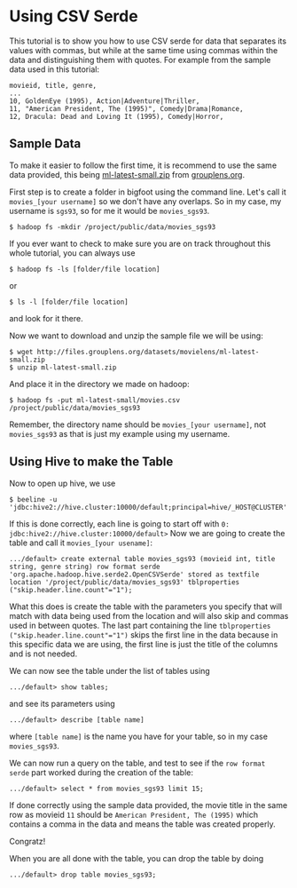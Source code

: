 # Using CSV Serde

This tutorial is to show you how to use CSV serde for data that separates its values with commas, but while at the same time using commas within the data and distinguishing them with quotes.
For example from the sample data used in this tutorial:
```
movieid, title, genre,
...
10, GoldenEye (1995), Action|Adventure|Thriller,
11, "American President, The (1995)", Comedy|Drama|Romance,
12, Dracula: Dead and Loving It (1995), Comedy|Horror,
```

## Sample Data
To make it easier to follow the first time, it is recommend to use the same data provided, this being [ml-latest-small.zip](http://files.grouplens.org/datasets/movielens/ml-latest-small.zip) from [grouplens.org](https://grouplens.org/datasets/movielens/).

First step is to create a folder in bigfoot using the command line.  Let's call it `movies_[your username]` so we don't have any overlaps. So in my case, my username is `sgs93`, so for me it would be `movies_sgs93`.
```
$ hadoop fs -mkdir /project/public/data/movies_sgs93
```
If you ever want to check to make sure you are on track throughout this whole tutorial, you can always use
```
$ hadoop fs -ls [folder/file location]
```
or
```
$ ls -l [folder/file location]
```
and look for it there.

Now we want to download and unzip the sample file we will be using:
```
$ wget http://files.grouplens.org/datasets/movielens/ml-latest-small.zip
$ unzip ml-latest-small.zip
```
And place it in the directory we made on hadoop:
```
$ hadoop fs -put ml-latest-small/movies.csv /project/public/data/movies_sgs93
```
Remember, the directory name should be `movies_[your username]`, not `movies_sgs93` as that is just my example using my username.

## Using Hive to make the Table
Now to open up hive, we use 
```
$ beeline -u 'jdbc:hive2://hive.cluster:10000/default;principal=hive/_HOST@CLUSTER'
```
If this is done correctly, each line is going to start off with `0: jdbc:hive2://hive.cluster:10000/default>`
Now we are going to create the table and call it `movies_[your usename]`:
```
.../default> create external table movies_sgs93 (movieid int, title string, genre string) row format serde 'org.apache.hadoop.hive.serde2.OpenCSVSerde' stored as textfile location '/project/public/data/movies_sgs93' tblproperties ("skip.header.line.count"="1");
```
What this does is create the table with the parameters you specify that will match with data being used from the location and will also skip and commas used in between quotes.  The last part containing the line `tblproperties ("skip.header.line.count"="1")` skips the first line in the data because in this specific data we are using, the first line is just the title of the columns and is not needed.

We can now see the table under the list of tables using
```
.../default> show tables;
```
and see its parameters using
```
.../default> describe [table name]
```
where `[table name]` is the name you have for your table, so in my case `movies_sgs93`.

We can now run a query on the table, and test to see if the `row format serde` part worked during the creation of the table:
```
.../default> select * from movies_sgs93 limit 15;
```
If done correctly using the sample data provided, the movie title in the same row as movieid `11` should be `American President, The (1995)` which contains a comma in the data and means the table was created properly.

Congratz!

When you are all done with the table, you can drop the table by doing
```
.../default> drop table movies_sgs93;
```
